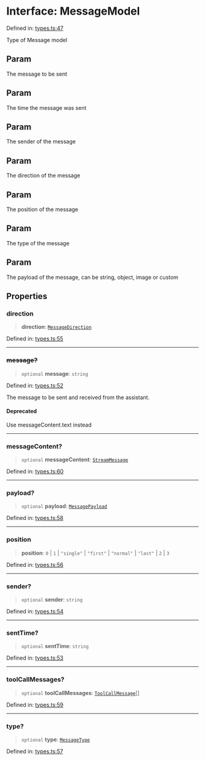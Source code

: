# Interface: MessageModel

Defined in: [types.ts:47](https://github.com/GeoDaCenter/openassistant/blob/1b6e044b8153114911daa09cb063c51a2d620732/packages/core/src/types.ts#L47)

Type of Message model

## Param

The message to be sent

## Param

The time the message was sent

## Param

The sender of the message

## Param

The direction of the message

## Param

The position of the message

## Param

The type of the message

## Param

The payload of the message, can be string, object, image or custom

## Properties

### direction

> **direction**: [`MessageDirection`](../type-aliases/MessageDirection.md)

Defined in: [types.ts:55](https://github.com/GeoDaCenter/openassistant/blob/1b6e044b8153114911daa09cb063c51a2d620732/packages/core/src/types.ts#L55)

***

### ~~message?~~

> `optional` **message**: `string`

Defined in: [types.ts:52](https://github.com/GeoDaCenter/openassistant/blob/1b6e044b8153114911daa09cb063c51a2d620732/packages/core/src/types.ts#L52)

The message to be sent and received from the assistant.

#### Deprecated

Use messageContent.text instead

***

### messageContent?

> `optional` **messageContent**: [`StreamMessage`](../type-aliases/StreamMessage.md)

Defined in: [types.ts:60](https://github.com/GeoDaCenter/openassistant/blob/1b6e044b8153114911daa09cb063c51a2d620732/packages/core/src/types.ts#L60)

***

### payload?

> `optional` **payload**: [`MessagePayload`](../type-aliases/MessagePayload.md)

Defined in: [types.ts:58](https://github.com/GeoDaCenter/openassistant/blob/1b6e044b8153114911daa09cb063c51a2d620732/packages/core/src/types.ts#L58)

***

### position

> **position**: `0` \| `1` \| `"single"` \| `"first"` \| `"normal"` \| `"last"` \| `2` \| `3`

Defined in: [types.ts:56](https://github.com/GeoDaCenter/openassistant/blob/1b6e044b8153114911daa09cb063c51a2d620732/packages/core/src/types.ts#L56)

***

### sender?

> `optional` **sender**: `string`

Defined in: [types.ts:54](https://github.com/GeoDaCenter/openassistant/blob/1b6e044b8153114911daa09cb063c51a2d620732/packages/core/src/types.ts#L54)

***

### sentTime?

> `optional` **sentTime**: `string`

Defined in: [types.ts:53](https://github.com/GeoDaCenter/openassistant/blob/1b6e044b8153114911daa09cb063c51a2d620732/packages/core/src/types.ts#L53)

***

### toolCallMessages?

> `optional` **toolCallMessages**: [`ToolCallMessage`](../type-aliases/ToolCallMessage.md)[]

Defined in: [types.ts:59](https://github.com/GeoDaCenter/openassistant/blob/1b6e044b8153114911daa09cb063c51a2d620732/packages/core/src/types.ts#L59)

***

### type?

> `optional` **type**: [`MessageType`](../type-aliases/MessageType.md)

Defined in: [types.ts:57](https://github.com/GeoDaCenter/openassistant/blob/1b6e044b8153114911daa09cb063c51a2d620732/packages/core/src/types.ts#L57)
